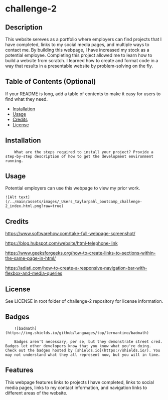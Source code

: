 # challenge-2

## Description

This website sereves as a portfolio where employers can find projects that I have completed, links to my social media pages, and multiple ways to contact me. By building this webpage, I have increased my stock as a potential employee. Completing this project allowed me to learn how to build a website from scratch. I learned how to create and format code in a way that results in a presentable website by problem-solving on the fly.

## Table of Contents (Optional)

If your README is long, add a table of contents to make it easy for users to find what they need.

- [Installation](#installation)
- [Usage](#usage)
- [Credits](#credits)
- [License](#license)

## Installation

        What are the steps required to install your project? Provide a step-by-step description of how to get the development environment running.

## Usage

Potential employers can use this webpage to view my prior work.

    ![Alt text](/../main/assets/images/_Users_taylorpahl_bootcamp_challenge-2_index.html.png?raw=true)

## Credits

https://www.softwarehow.com/take-full-webpage-screenshot/

https://blog.hubspot.com/website/html-telephone-link

https://www.geeksforgeeks.org/how-to-create-links-to-sections-within-the-same-page-in-html/

https://adiati.com/how-to-create-a-responsive-navigation-bar-with-flexbox-and-media-queries

## License

See LICENSE in root folder of challenge-2 repository for license information.

## Badges

        ![badmath](https://img.shields.io/github/languages/top/lernantino/badmath)

        Badges aren't necessary, per se, but they demonstrate street cred. Badges let other developers know that you know what you're doing. Check out the badges hosted by [shields.io](https://shields.io/). You may not understand what they all represent now, but you will in time.

## Features

This webpage features links to projects I have completed, links to social media pages, links to my contact information, and navigation links to different areas of the website.

